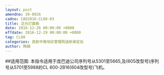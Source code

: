 ```yaml
---
layout: post
amendno: 39-8926
cadno: CAD2016-CL60-03
title: 泛光灯面板
date: 2016-12-26 00:00:00 +0800
effdate: 2016-12-29 00:00:00 +0800
tag: CL60
categories: 民航中南地区管理局适航审定处
author: 陶娟
---
```


##适用范围:
本指令适用于庞巴迪公司序列号从5301至5665,及(605改型号)序列号从5701至5988的CL 600-2B16(604改型号)飞机。

